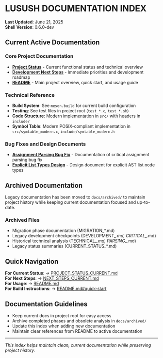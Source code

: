 # LUSUSH DOCUMENTATION INDEX

**Last Updated**: June 21, 2025  
**Shell Version**: 0.6.0-dev

## Current Active Documentation

### Core Project Documentation
- **[Project Status](../PROJECT_STATUS_CURRENT.md)** - Current functional status and technical overview
- **[Development Next Steps](../NEXT_STEPS_CURRENT.md)** - Immediate priorities and development roadmap
- **[README](../README.md)** - Main project overview, quick start, and usage guide

### Technical Reference
- **Build System**: See `meson.build` for current build configuration
- **Testing**: See test files in project root (`test_*.c`, `test_*.sh`)
- **Code Structure**: Modern implementation in `src/` with headers in `include/`
- **Symbol Table**: Modern POSIX-compliant implementation in `src/symtable_modern.c`, `include/symtable_modern.h`

### Bug Fixes and Design Documents
- **[Assignment Parsing Bug Fix](ASSIGNMENT_PARSING_BUG_FIX.md)** - Documentation of critical assignment parsing bug fix
- **[Explicit List Types Design](EXPLICIT_LIST_TYPES_DESIGN.md)** - Design document for explicit AST list node types

## Archived Documentation

Legacy documentation has been moved to `docs/archived/` to maintain project history while keeping current documentation focused and up-to-date.

### Archived Files
- Migration phase documentation (MIGRATION_*.md)
- Legacy development checkpoints (DEVELOPMENT_*.md, CRITICAL_*.md)
- Historical technical analysis (TECHNICAL_*.md, PARSING_*.md)
- Legacy status summaries (CURRENT_STATUS_*.md)

## Quick Navigation

**For Current Status**: → [PROJECT_STATUS_CURRENT.md](../PROJECT_STATUS_CURRENT.md)  
**For Next Steps**: → [NEXT_STEPS_CURRENT.md](../NEXT_STEPS_CURRENT.md)  
**For Usage**: → [README.md](../README.md)  
**For Build Instructions**: → [README.md#quick-start](../README.md#quick-start)

## Documentation Guidelines

- Keep current docs in project root for easy access
- Archive completed phases and obsolete analysis in `docs/archived/`
- Update this index when adding new documentation
- Maintain clear references from README to active documentation

---
*This index helps maintain clean, current documentation while preserving project history.*
